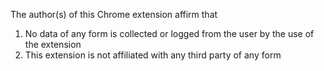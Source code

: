 The author(s) of this Chrome extension affirm that
1. No data of any form is collected or logged from the user by the use of the extension
2. This extension is not affiliated with any third party of any form

